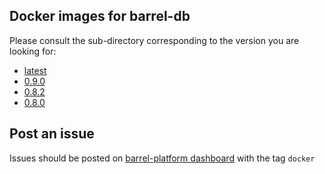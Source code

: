 ## Docker images for barrel-db

Please consult the sub-directory corresponding to the version you are looking for:

- [latest](0.9.0)
- [0.9.0](0.9.0)
- [0.8.2](0.8.2)
- [0.8.0](0.8.0)

## Post an issue

Issues should be posted on [barrel-platform dashboard](https://github.com/barrel-db/barrel-platform/issues) with the tag
`docker`

